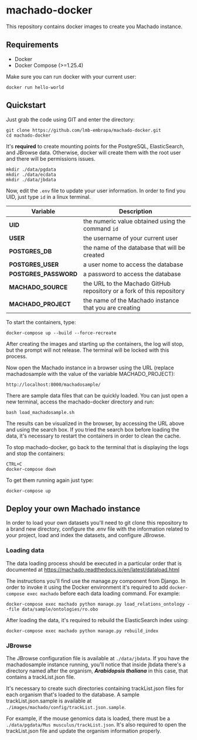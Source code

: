 # machado-docker

This repository contains docker images to create you Machado instance. 

## Requirements

- Docker 
- Docker Compose (>=1.25.4)

Make sure you can run docker with your current user:

    docker run hello-world


## Quickstart

Just grab the code using GIT and enter the directory:

    git clone https://github.com/lmb-embrapa/machado-docker.git
    cd machado-docker

It's **required** to create mounting points for the PostgreSQL, ElasticSearch, and JBrowse data. Otherwise, docker will create them with the root user and there will be permissions issues.

    mkdir ./data/pgdata
    mkdir ./data/ecdata
    mkdir ./data/jbdata

Now, edit the `.env` file to update your user information. In order to find you UID, just type `id` in a linux terminal. 

| **Variable**          | **Description**                                                         |
|-----------------------|-------------------------------------------------------------------------|
| **UID**               | the numeric value obtained using the command `id`                       |
| **USER**              | the username of your current user                                       |
| **POSTGRES_DB**       | the name of the database that will be created                           |
| **POSTGRES_USER**     | a user nome to access the database                                      |
| **POSTGRES_PASSWORD** | a password to access the database                                       |
| **MACHADO_SOURCE**    | the URL to the Machado GitHub repository or a fork of this repository   |
| **MACHADO_PROJECT**   | the name of the Machado instance that you are creating                  |


To start the containers, type:

    docker-compose up --build --force-recreate

After creating the images and starting up the containers, the log will stop, but the prompt will not release.
The terminal will be locked with this process.

Now open the Machado instance in a browser using the URL (replace machadosample with the value of the variable MACHADO\_PROJECT): 

    http://localhost:8000/machadosample/

There are sample data files that can be quickly loaded. 
You can just open a new terminal, access the machado-docker directory and run:

    bash load_machadosample.sh

The results can be visualized in the browser, by accessing the URL above and using the search box. If you tried the search box before loading the data, it's necessary to restart the containers in order to clean the cache.

To stop machado-docker, go back to the terminal that is displaying the logs and stop the containers:

    CTRL+C
    docker-compose down
    
To get them running again just type:

    docker-compose up

## Deploy your own Machado instance

In order to load your own datasets you'll need to git clone this repository to a brand new directory, configure the .env file with the information related to your project, load and index the datasets, and configure JBrowse. 

### Loading data

The data loading process should be executed in a particular order that is documented at https://machado.readthedocs.io/en/latest/dataload.html 

The instructions you'll find use the manage.py component from Django. In order to invoke it using the Docker environment it's required to add `docker-compose exec machado` before each data loading command. For example:

    docker-compose exec machado python manage.py load_relations_ontology --file data/sample/ontologies/ro.obo

After loading the data, it's required to rebuild the ElasticSearch index using:

    docker-compose exec machado python manage.py rebuild_index


### JBrowse

The JBrowse configuration file is available at `./data/jbdata`. If you have the machadosample instance running, you'll notice that inside jbdata there's a directory named after the organism, ***Arabidopsis thaliana*** in this case,  that contains a trackList.json file. 

It's necessary to create such directories containing trackList.json files for each organism that's loaded to the database. A sample trackList.json.sample is available at `./images/machado/config/trackList.json.sample`.

For example, if the mouse genomics data is loaded, there must be a `./data/pgdata/Mus musculus/trackList.json`. It's also required to open the trackList.json file and update the organism information properly.

